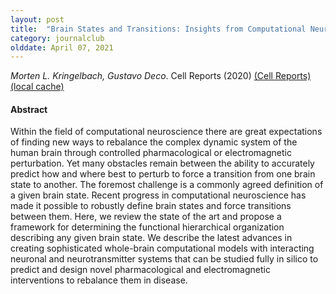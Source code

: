 ```yaml
---
layout: post
title:  "Brain States and Transitions: Insights from Computational Neuroscience (2020)"
category: journalclub
olddate: April 07, 2021
---
```

 
*Morten L. Kringelbach, Gustavo Deco*. Cell Reports (2020) 
[(Cell Reports)](https://linkinghub.elsevier.com/retrieve/pii/S2211124720311177)
[(local cache)]({{site.url}}/journalclub/JCpapers/Kringelbach.pdf)

#### Abstract
Within the field of computational neuroscience there are great expectations of finding new ways to rebalance the complex dynamic system of the human brain through controlled pharmacological or electromagnetic perturbation. Yet many obstacles remain between the ability to accurately predict how and where best to perturb to force a transition from one brain state to another. The foremost challenge is a commonly agreed definition of a given brain state. Recent progress in computational neuroscience has made it possible to robustly define brain states and force transitions between them. Here, we review the state of the art and propose a framework for determining the functional hierarchical organization describing any given brain state. We describe the latest advances in creating sophisticated whole-brain computational models with interacting neuronal and neurotransmitter systems that can be studied fully in silico to predict and design novel pharmacological and electromagnetic interventions to rebalance them in disease.